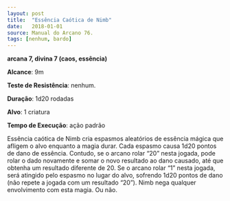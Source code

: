 ```yaml
---
layout: post
title:  "Essência Caótica de Nimb"
date:   2018-01-01
source: Manual do Arcano 76.
tags: [nenhum, bardo]
---
```


**arcana 7, divina 7 (caos, essência)**

**Alcance**: 9m

**Teste de Resistência**: nenhum.

**Duração**: 1d20 rodadas

**Alvo**: 1 criatura

**Tempo de Execução**: ação padrão

Essência caótica de Nimb cria espasmos aleatórios de essência mágica que afligem o alvo enquanto a magia durar.
Cada espasmo causa 1d20 pontos de dano de essência. Contudo, se o arcano rolar “20” nesta jogada, pode rolar o dado novamente e somar o novo resultado ao dano causado, até que obtenha um resultado diferente de 20. Se o arcano rolar “1” nesta jogada, será atingido pelo espasmo no lugar do alvo, sofrendo 1d20 pontos de dano (não repete a jogada com um resultado “20”). Nimb nega qualquer envolvimento com esta magia. Ou não.
